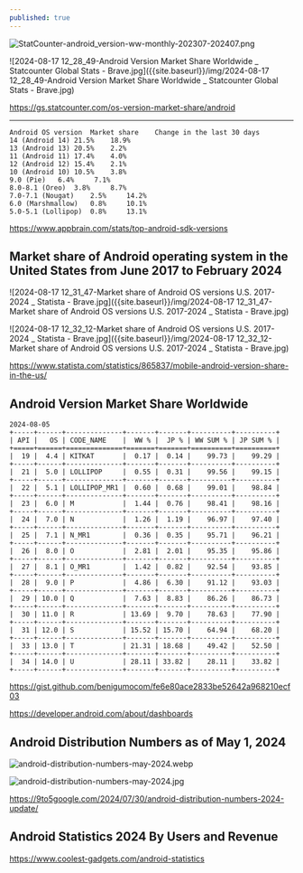 ```yaml
---
published: true
---
```



![StatCounter-android_version-ww-monthly-202307-202407.png]({{site.baseurl}}/img/StatCounter-android_version-ww-monthly-202307-202407.png)

![2024-08-17 12_28_49-Android Version Market Share Worldwide _ Statcounter Global Stats - Brave.jpg]({{site.baseurl}}/img/2024-08-17 12_28_49-Android Version Market Share Worldwide _ Statcounter Global Stats - Brave.jpg)

https://gs.statcounter.com/os-version-market-share/android

---

```
Android OS version	Market share	Change in the last 30 days
14 (Android 14)	21.5%	 18.9%
13 (Android 13)	20.5%	 2.2%
11 (Android 11)	17.4%	 4.0%
12 (Android 12)	15.4%	 2.1%
10 (Android 10)	10.5%	 3.8%
9.0 (Pie)	6.4%	 7.1%
8.0-8.1 (Oreo)	3.8%	 8.7%
7.0-7.1 (Nougat)	2.5%	 14.2%
6.0 (Marshmallow)	0.8%	 10.1%
5.0-5.1 (Lollipop)	0.8%	 13.1%
```

https://www.appbrain.com/stats/top-android-sdk-versions

## Market share of Android operating system in the United States from June 2017 to February 2024

![2024-08-17 12_31_47-Market share of Android OS versions U.S. 2017-2024 _ Statista - Brave.jpg]({{site.baseurl}}/img/2024-08-17 12_31_47-Market share of Android OS versions U.S. 2017-2024 _ Statista - Brave.jpg)

![2024-08-17 12_32_12-Market share of Android OS versions U.S. 2017-2024 _ Statista - Brave.jpg]({{site.baseurl}}/img/2024-08-17 12_32_12-Market share of Android OS versions U.S. 2017-2024 _ Statista - Brave.jpg)

https://www.statista.com/statistics/865837/mobile-android-version-share-in-the-us/

## Android Version Market Share Worldwide

```
2024-08-05
+-----+------+--------------+-------+-------+----------+----------+
| API |   OS | CODE_NAME    |  WW % |  JP % | WW SUM % | JP SUM % |
+=====+======+==============+=======+=======+==========+==========+
|  19 |  4.4 | KITKAT       |  0.17 |  0.14 |    99.73 |    99.29 |
+-----+------+--------------+-------+-------+----------+----------+
|  21 |  5.0 | LOLLIPOP     |  0.55 |  0.31 |    99.56 |    99.15 |
+-----+------+--------------+-------+-------+----------+----------+
|  22 |  5.1 | LOLLIPOP_MR1 |  0.60 |  0.68 |    99.01 |    98.84 |
+-----+------+--------------+-------+-------+----------+----------+
|  23 |  6.0 | M            |  1.44 |  0.76 |    98.41 |    98.16 |
+-----+------+--------------+-------+-------+----------+----------+
|  24 |  7.0 | N            |  1.26 |  1.19 |    96.97 |    97.40 |
+-----+------+--------------+-------+-------+----------+----------+
|  25 |  7.1 | N_MR1        |  0.36 |  0.35 |    95.71 |    96.21 |
+-----+------+--------------+-------+-------+----------+----------+
|  26 |  8.0 | O            |  2.81 |  2.01 |    95.35 |    95.86 |
+-----+------+--------------+-------+-------+----------+----------+
|  27 |  8.1 | O_MR1        |  1.42 |  0.82 |    92.54 |    93.85 |
+-----+------+--------------+-------+-------+----------+----------+
|  28 |  9.0 | P            |  4.86 |  6.30 |    91.12 |    93.03 |
+-----+------+--------------+-------+-------+----------+----------+
|  29 | 10.0 | Q            |  7.63 |  8.83 |    86.26 |    86.73 |
+-----+------+--------------+-------+-------+----------+----------+
|  30 | 11.0 | R            | 13.69 |  9.70 |    78.63 |    77.90 |
+-----+------+--------------+-------+-------+----------+----------+
|  31 | 12.0 | S            | 15.52 | 15.70 |    64.94 |    68.20 |
+-----+------+--------------+-------+-------+----------+----------+
|  33 | 13.0 | T            | 21.31 | 18.68 |    49.42 |    52.50 |
+-----+------+--------------+-------+-------+----------+----------+
|  34 | 14.0 | U            | 28.11 | 33.82 |    28.11 |    33.82 |
+-----+------+--------------+-------+-------+----------+----------+
```

https://gist.github.com/benigumocom/fe6e80ace2833be52642a968210ecf03

https://developer.android.com/about/dashboards

## Android Distribution Numbers as of May 1, 2024

![android-distribution-numbers-may-2024.webp]({{site.baseurl}}/img/android-distribution-numbers-may-2024.webp)

![android-distribution-numbers-may-2024.jpg]({{site.baseurl}}/img/android-distribution-numbers-may-2024.jpg)


https://9to5google.com/2024/07/30/android-distribution-numbers-2024-update/

## Android Statistics 2024 By Users and Revenue

https://www.coolest-gadgets.com/android-statistics
